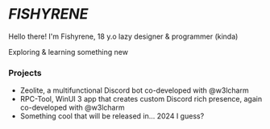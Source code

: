 # *FISHYRENE*

Hello there! I'm Fishyrene, 18 y.o lazy designer & programmer (kinda)

Exploring & learning something new

### Projects
- Zeolite, a multifunctional Discord bot co-developed with @w3lcharm
- RPC-Tool, WinUI 3 app that creates custom Discord rich presence, again co-developed with @w3lcharm
- Something cool that will be released in... 2024 I guess?
